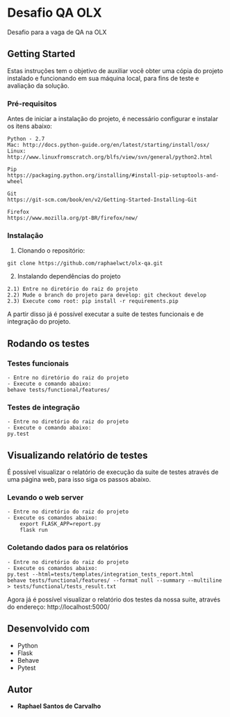 # Desafio QA OLX

Desafio para a vaga de QA na OLX

## Getting Started

Estas instruções tem o objetivo de auxiliar você obter uma cópia do projeto instalado e funcionando em sua máquina local, para fins de teste e avaliação da solução.

### Pré-requisitos

Antes de iniciar a instalação do projeto, é necessário configurar e instalar os itens abaixo:

```
Python - 2.7
Mac: http://docs.python-guide.org/en/latest/starting/install/osx/
Linux: http://www.linuxfromscratch.org/blfs/view/svn/general/python2.html
```

```
Pip
https://packaging.python.org/installing/#install-pip-setuptools-and-wheel
```

```
Git
https://git-scm.com/book/en/v2/Getting-Started-Installing-Git
```

```
Firefox
https://www.mozilla.org/pt-BR/firefox/new/
```

### Instalação

1) Clonando o repositório:
```
git clone https://github.com/raphaelwct/olx-qa.git
```

2) Instalando dependências do projeto

```
2.1) Entre no diretório do raiz do projeto
2.2) Mude o branch do projeto para develop: git checkout develop
2.3) Execute como root: pip install -r requirements.pip
```

A partir disso já é possível executar a suite de testes funcionais e de integração do projeto.

## Rodando os testes

### Testes funcionais

```
- Entre no diretório do raiz do projeto
- Execute o comando abaixo:
behave tests/functional/features/
```

### Testes de integração

```
- Entre no diretório do raiz do projeto
- Execute o comando abaixo:
py.test
```

## Visualizando relatório de testes

É possível visualizar o relatório de execução da suite de testes através de uma página web,
para isso siga os passos abaixo.

### Levando o web server

```
- Entre no diretório do raiz do projeto
- Execute os comandos abaixo:
    export FLASK_APP=report.py
    flask run
```

### Coletando dados para os relatórios

```
- Entre no diretório do raiz do projeto
- Execute os comandos abaixo:
py.test --html=tests/templates/integration_tests_report.html
behave tests/functional/features/ --format null --summary --multiline > tests/functional/tests_result.txt
```

Agora já é possível visualizar o relatório dos testes da nossa suite, através do endereço:
http://localhost:5000/

## Desenvolvido com

* Python
* Flask
* Behave
* Pytest

## Autor

* **Raphael Santos de Carvalho**
